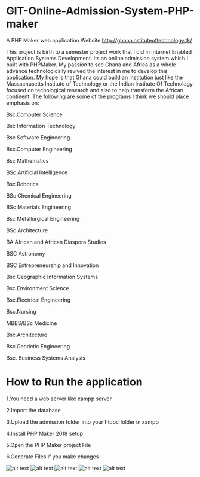 # GIT-Online-Admission-System-PHP-maker
A PHP Maker web application
Website:http://ghanainstituteoftechnology.tk/

This project is birth to a semester project work that I did in Internet Enabled Application Systems 
Development. Its an online admission system which I built with PHPMaker. My passion to see Ghana and Africa 
as a whole advance technologically revived the interest in me to develop this application. My hope is that Ghana could 
build an institution just like the Massachusetts Institute of Technology or the Indian Institute Of Technology focused on techological research and also to help transform the African continent.
The following are some of the programs I think we should place emphasis on:

Bsc.Computer Science

Bsc Information Technology

Bsc Software Engineering

Bsc.Computer Engineering

Bsc Mathematics

BSc Artificial Intelligence 

Bsc.Robotics

BSc Chemical Engineering 

BSc Materials Engineering 

Bsc Metallurgical Engineering

BSc Architecture 

BA African and African Diaspora Studies

BSC Astronomy

BSC Entrepreneurship and Innovation

Bsc Geographic Information Systems

Bsc.Environment Science

Bsc.Electrical Engineering

Bsc.Nursing

MBBS/BSc Medicine

Bsc.Architecture

Bsc.Geodetic Engineering

Bsc. Business Systems Analysis

# How to Run the application

1.You need a web server like xampp server

2.Import the database

3.Upload the admission folder into your htdoc folder in xampp

4.Install PHP Maker 2018 setup

5.Open the PHP Maker project File

6.Generate Files if you make changes

![alt text](snapshots/git.PNG "Description goes here")
![alt text](snapshots/git2.PNG "Description goes here")
![alt text](snapshots/git3.PNG "Description goes here")
![alt text](snapshots/git4.PNG "Description goes here")
![alt text](snapshots/git5.PNG "Description goes here")
